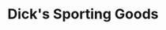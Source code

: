 ---
title: "Dick's Sporting Goods"
url: /cincinnati/dicks-sporting-goods-colerain-avenue/
shop: sports
---